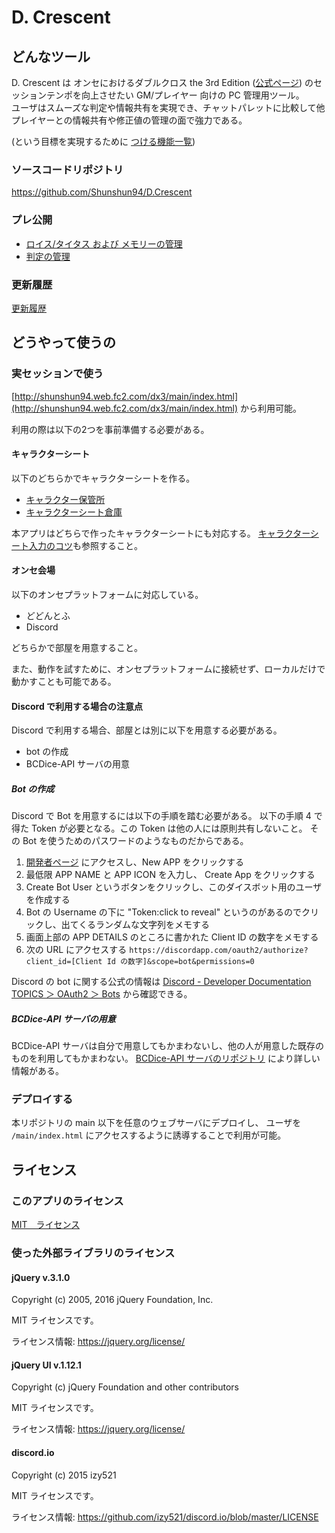 # D. Crescent

## どんなツール

D. Crescent は オンセにおけるダブルクロス the 3rd Edition ([公式ページ](http://www.fear.co.jp/dbx3rd/)) のセッションテンポを向上させたい GM/プレイヤー 向けの PC 管理用ツール。   
ユーザはスムーズな判定や情報共有を実現でき、チャットパレットに比較して他プレイヤーとの情報共有や修正値の管理の面で強力である。

(という目標を実現するために [つける機能一覧](./docs/FunctionList.md))

### ソースコードリポジトリ

https://github.com/Shunshun94/D.Crescent

### プレ公開

- [ロイス/タイタス および メモリーの管理](./units/lois.html)
- [判定の管理](./units/dice.html)

### 更新履歴

[更新履歴](./docs/version.md)

## どうやって使うの

### 実セッションで使う

[http://shunshun94.web.fc2.com/dx3/main/index.html](http://shunshun94.web.fc2.com/dx3/main/index.html) から利用可能。

利用の際は以下の2つを事前準備する必要がある。

#### キャラクターシート

以下のどちらかでキャラクターシートを作る。

* [キャラクター保管所](https://charasheet.vampire-blood.net/dx3_pc_making.html)
* [キャラクターシート倉庫](https://character-sheets.appspot.com/dx3/)

本アプリはどちらで作ったキャラクターシートにも対応する。
[キャラクターシート入力のコツ](./docs/characterSheet.md)も参照すること。

#### オンセ会場

以下のオンセプラットフォームに対応している。

* どどんとふ
* Discord

どちらかで部屋を用意すること。

また、動作を試すために、オンセプラットフォームに接続せず、ローカルだけで動かすことも可能である。

#### Discord で利用する場合の注意点

Discord で利用する場合、部屋とは別に以下を用意する必要がある。

* bot の作成
* BCDice-API サーバの用意

##### Bot の作成

Discord で Bot を用意するには以下の手順を踏む必要がある。
以下の手順 4 で得た Token が必要となる。この Token は他の人には原則共有しないこと。
その Bot を使うためのパスワードのようなものだからである。

1. [開発者ページ](https://discordapp.com/developers/applications/me) にアクセスし、New APP をクリックする
2. 最低限 APP NAME と APP ICON を入力し、 Create App をクリックする
3. Create Bot User というボタンをクリックし、このダイスボット用のユーザを作成する
4. Bot の Username の下に "Token:click to reveal" というのがあるのでクリックし、出てくるランダムな文字列をメモする
5. 画面上部の APP DETAILS のところに書かれた Client ID の数字をメモする
6. 次の URL にアクセスする `https://discordapp.com/oauth2/authorize?client_id=[Client Id の数字]&scope=bot&permissions=0`

Discord の bot に関する公式の情報は [Discord - Developer Documentation TOPICS ＞ OAuth2 ＞ Bots](https://discordapp.com/developers/docs/topics/oauth2#bots) から確認できる。

##### BCDice-API サーバの用意

BCDice-API サーバは自分で用意してもかまわないし、他の人が用意した既存のものを利用してもかまわない。
[BCDice-API サーバのリポジトリ](https://github.com/ysakasin/bcdice-api) により詳しい情報がある。


### デプロイする

本リポジトリの main 以下を任意のウェブサーバにデプロイし、
ユーザを `/main/index.html` にアクセスするように誘導することで利用が可能。

## ライセンス

### このアプリのライセンス

[MIT　ライセンス](./LICENSE)

### 使った外部ライブラリのライセンス

#### jQuery v.3.1.0

Copyright (c) 2005, 2016 jQuery Foundation, Inc.

MIT ライセンスです。

ライセンス情報:  https://jquery.org/license/

#### jQuery UI v.1.12.1

Copyright (c) jQuery Foundation and other contributors

MIT ライセンスです。

ライセンス情報:  https://jquery.org/license/

#### discord.io

Copyright (c) 2015 izy521

MIT ライセンスです。

ライセンス情報:  https://github.com/izy521/discord.io/blob/master/LICENSE

